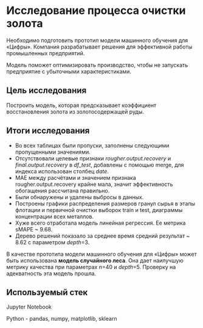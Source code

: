 # Исследование процесса очистки золота

Необходимо подготовить прототип модели машинного обучения для «Цифры». Компания разрабатывает решения для эффективной работы промышленных предприятий.

Модель поможет оптимизировать производство, чтобы не запускать предприятие с убыточными характеристиками.

## Цель исследования

Построить модель, которая предсказывает коэффициент восстановления золота из золотосодержащей руды.

## Итоги исследования

* Во всех таблицах были пропуски, заполнены следующими пропущенными значениями.
* Отсутствовали целевые признаки *rougher.output.recovery* и *final.output.recovery* в *df_test*, добавлены с помощью merge, для индекса использован столбец *date*.
* MAE между расчётами и значением признака rougher.output.recovery крайне мала, значит эффективность обогащения рассчитана правильно.
* Были обнаружены и удалены выбросы в данных.
* Построены графики распределения размеров гранул сырья в этапы флотации и первичной очистки выборок train и test, диаграммы концентрации всех металлов.
* Хуже всего отработала модель линейная регрессия. Ее метрика sMAPE ~ 9.68.
* Дерево решений показало за среднее время средний результат ~ 8.62 с параметром *depth*=3.

В качестве прототипа модели машинного обучения для «Цифры» может быть использована **модель случайного леса**. Она дает наилучшую метрику качества при параметрах *n*=40 и *depth*=5. Проверку на адекватность эта модель прошла.

## Используемый стек

Jupyter Notebook

Python - pandas, numpy, matplotlib, sklearn
